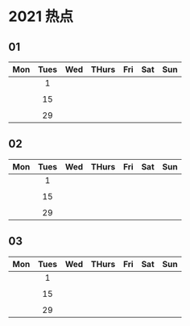 # 2021 热点

## 01

| Mon | Tues | Wed | THurs | Fri | Sat | Sun |
|:---:|:---:|:---:|:---:|:---:|:---:|:---:|
| []() | 1 | []() | []() | []() | []() | []() |
| []() | []() | []() | []() | []() | []() | []() |
| []() | 15 | []() | []() | []() | []() | []() |
| []() | []() | []() | []() | []() | []() | []() |
| []() | 29 | []() | []() | []() | []() | []() |

## 02

| Mon | Tues | Wed | THurs | Fri | Sat | Sun |
|:---:|:---:|:---:|:---:|:---:|:---:|:---:|
| []() | 1 | []() | []() | []() | []() | []() |
| []() | []() | []() | []() | []() | []() | []() |
| []() | 15 | []() | []() | []() | []() | []() |
| []() | []() | []() | []() | []() | []() | []() |
| []() | 29 | []() | []() | []() | []() | []() |

## 03

| Mon | Tues | Wed | THurs | Fri | Sat | Sun |
|:---:|:---:|:---:|:---:|:---:|:---:|:---:|
| []() | 1 | []() | []() | []() | []() | []() |
| []() | []() | []() | []() | []() | []() | []() |
| []() | 15 | []() | []() | []() | []() | []() |
| []() | []() | []() | []() | []() | []() | []() |
| []() | 29 | []() | []() | []() | []() | []() |

